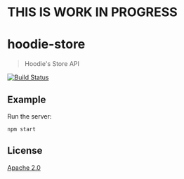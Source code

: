 # THIS IS WORK IN PROGRESS

# hoodie-store

> Hoodie's Store API

[![Build Status](https://travis-ci.org/hoodiehq/hoodie-store.svg?branch=master)](https://travis-ci.org/hoodiehq/hoodie-store)

## Example


Run the server:
```
npm start
```

## License

[Apache 2.0](http://www.apache.org/licenses/LICENSE-2.0)
